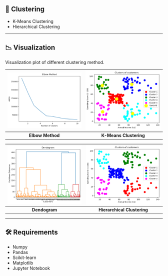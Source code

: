## 📎 Clustering

- K-Means Clustering
- Hierarchical Clustering

---

## 📉 Visualization

Visualization plot of different clustering method.

| ![Image 1](./images/elbow.png) | ![Image 2](./images/kmeans.png) |
|:--------------------------------:|:--------------------------------:|
| **Elbow Method**          | **K-Means Clustering**          |

| ![Image 3](./images/dendo.png) | ![Image 4](./images/hierarch.png) |
|:--------------------------------:|:--------------------------------:|
| **Dendogram**          | **Hierarchical Clustering**          |

---

## 🛠️ Requirements

- Numpy
- Pandas 
- Scikit-learn
- Matplotlib
- Jupyter Notebook

